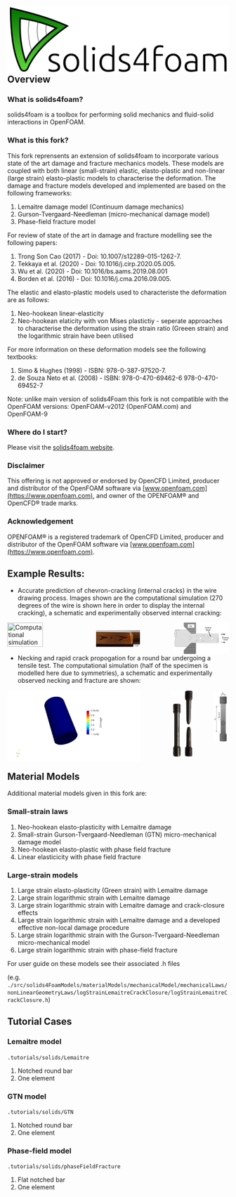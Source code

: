 <img style="float: left;" src="solids4foamLogoName.png">

---

## Overview

### What is solids4foam?

solids4foam is a toolbox for performing solid mechanics and fluid-solid interactions in OpenFOAM.

### What is this fork?

This fork reprensents an extension of solids4foam to incorporate various state of the art damage and fracture mechanics models. These models are coupled with both linear (small-strain) elastic, elasto-plastic and non-linear (large strain) elasto-plastic models to characterise the deformation. The damage and fracture models developed and implemented are based on the following frameworks: 

1. Lemaitre damage model (Continuum damage mechanics)
2. Gurson-Tvergaard-Needleman (micro-mechanical damage model)
3. Phase-field fracture model

For review of state of the art in damage and fracture modelling see the following papers:
1. Trong Son Cao (2017) - Doi:  10.1007/s12289-015-1262-7.
2. Tekkaya et al. (2020) - Doi: 10.1016/j.cirp.2020.05.005.
3. Wu et al. (2020) - Doi: 10.1016/bs.aams.2019.08.001
4. Borden et al. (2016) - Doi:  10.1016/j.cma.2016.09.005.

The elastic and elasto-plastic models used to characteriste the deformation are as follows:
1. Neo-hookean linear-elasticity
2. Neo-hookean elaticity with von Mises plastictiy - seperate approaches to characterise the deformation using the strain ratio (Greeen strain) and the logarithmic strain have been utilised

For more information on these deformation models see the following textbooks:
1. Simo & Hughes (1998) - ISBN: 978-0-387-97520-7.
2. de Souza Neto et al. (2008) - ISBN:  978-0-470-69462-6 978-0-470-69452-7

Note: unlike main version of solids4Foam this fork is not compatible with the OpenFOAM versions: OpenFOAM-v2012 (OpenFOAM.com) and OpenFOAM-9


### Where do I start?

Please visit the [solids4foam website](https://solids4foam.github.io).


### Disclaimer

This offering is not approved or endorsed by OpenCFD Limited, producer and distributor of the OpenFOAM software via [www.openfoam.com](https://www.openfoam.com), and owner of the OPENFOAM® and OpenCFD® trade marks.


### Acknowledgement

OPENFOAM® is a registered trademark of OpenCFD Limited, producer and distributor of the OpenFOAM software via [www.openfoam.com](https://www.openfoam.com).

## Example Results:
- Accurate prediction of chevron-cracking (internal cracks) in the wire drawing process. Images shown are the computational simulation (270 degrees of the wire is shown here in order to display the internal cracking), a schematic and experimentally observed internal cracking:
<p >
  <img style="float: left;" src="docs/images/wireDrawing.gif" title="Computational simulation" width="40%" height="40%">
  &nbsp &nbsp &nbsp &nbsp &nbsp
  <img style="float: right;" src="docs/images/centralBurst.jpg" title="Schematic of chevron cracks occuring in wire drawing process" width="25%" height="25%">
   &nbsp &nbsp &nbsp &nbsp &nbsp
  <img style="float: center;" src="docs/images/copper_chevronCracking.PNG" title="Experimentally observed internal cracks in copper" width="20%" height="20%">
</p>


- Necking and rapid crack propogation for a round bar undergoing a tensile test. The computational simulation (half of the specimen is modelled here due to symmetries), a schematic and experimentally observed necking and fracture are shown:
<p >
  <img style="float: left;" src="docs/images/neckingBar.gif" title="Computational simulation" width="60%" height="60%"> 
  
  <img style="float: right;" src="docs/images/roundTensile_schematic.PNG" title="Schematic of round bar tensile specimen" width="7%" height="7%">
   &nbsp &nbsp &nbsp &nbsp &nbsp &nbsp &nbsp &nbsp &nbsp
  <img style="float: center;" src="docs/images/roundTensile_fracture.PNG" title="Experimentally observed necking and fracture" width="10%" height="10%">
</p>

##  Material Models
Additional material models given in this fork are:

### Small-strain laws

1. Neo-hookean elasto-plasticity with Lemaitre damage 
2. Small-strain Gurson-Tvergaard-Needleman (GTN) micro-mechanical damage model
3. Neo-hookean elasto-plastic with phase field fracture
4. Linear elasticicity with phase field fracture

### Large-strain models
1. Large strain elasto-plasticity (Green strain) with Lemaitre damage
2. Large strain logarithmic strain with Lemaitre damage
3. Large strain logarithmic strain with Lemaitre damage and crack-closure effects
4. Large strain logarithmic strain with Lemaitre damage and a developed effective non-local damage procedure
5. Large strain logarithmic strain with the Gurson-Tvergaard-Needleman micro-mechanical model
6. Large strain logarithmic strain with phase-field fracture

For user guide on these models see their associated .h files

(e.g.  `./src/solids4FoamModels/materialModels/mechanicalModel/mechanicalLaws/nonLinearGeometryLaws/logStrainLemaitreCrackClosure/logStrainLemaitreCrackClosure.h`)

## Tutorial Cases

### Lemaitre model 
`.tutorials/solids/Lemaitre`
1. Notched round bar
2. One element

### GTN model 
`.tutorials/solids/GTN`
1. Notched round bar
2. One element

### Phase-field model
`.tutorials/solids/phaseFieldFracture`
1. Flat notched bar
2. One element
